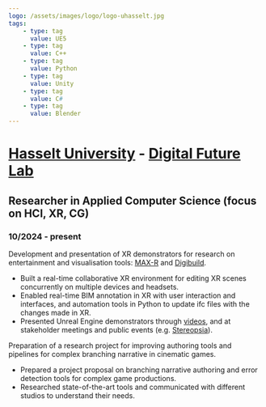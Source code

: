 ```yaml
---
logo: /assets/images/logo/logo-uhasselt.jpg
tags:
    - type: tag
      value: UE5
    - type: tag
      value: C++
    - type: tag
      value: Python
    - type: tag
      value: Unity
    - type: tag
      value: C#
    - type: tag
      value: Blender
---
```


# [Hasselt University](https://www.uhasselt.be/) - [Digital Future Lab](https://www.uhasselt.be/digitalfuturelab)

## Researcher in Applied Computer Science (focus on HCI, XR, CG)

### 10/2024 - present

Development and presentation of XR demonstrators for research on entertainment and visualisation tools: [MAX-R](https://www.upf.edu/web/max-r/) and [Digibuild](https://coock.flandersmake.be/en/projects/digibuild).

- Built a real-time collaborative XR environment for editing XR scenes concurrently on multiple devices and headsets.
- Enabled real-time BIM annotation in XR with user interaction and interfaces, and automation tools in Python to update ifc files with the changes made in XR.
- Presented Unreal Engine demonstrators through [videos](https://www.youtube.com/watch?v=CEKtPZjClpc), and at stakeholder meetings and public events (e.g. [Stereopsia](https://www.linkedin.com/posts/max-r-project_edm-ugcPost-7273381313800261632-kTCp)).

Preparation of a research project for improving authoring tools and pipelines for complex branching narrative in cinematic games.

- Prepared a project proposal on branching narrative authoring and error detection tools for complex game productions.
- Researched state-of-the-art tools and communicated with different studios to understand their needs.
